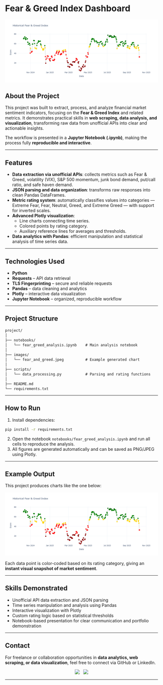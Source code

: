 # Fear & Greed Index Dashboard

![Fear & Greed](img/fear_and_greed.jpeg)

## About the Project

This project was built to extract, process, and analyze financial market sentiment indicators, focusing on the **Fear & Greed Index** and related metrics. It demonstrates practical skills in **web scraping, data analysis, and visualization**, transforming raw data from unofficial APIs into clear and actionable insights.

The workflow is presented in a **Jupyter Notebook (.ipynb)**, making the process fully **reproducible and interactive**.

---

## Features

- **Data extraction via unofficial APIs**: collects metrics such as Fear & Greed, volatility (VIX), S&P 500 momentum, junk bond demand, put/call ratio, and safe haven demand.  
- **JSON parsing and data organization**: transforms raw responses into clean Pandas DataFrames.  
- **Metric rating system**: automatically classifies values into categories — Extreme Fear, Fear, Neutral, Greed, and Extreme Greed — with support for inverted scales.  
- **Advanced Plotly visualization**:  
  - Line charts connecting time series.  
  - Colored points by rating category.  
  - Auxiliary reference lines for averages and thresholds.  
- **Data analytics with Pandas**: efficient manipulation and statistical analysis of time series data.

---

## Technologies Used

- **Python**  
- **Requests** – API data retrieval  
- **TLS Fingerprinting** – secure and reliable requests  
- **Pandas** – data cleaning and analytics  
- **Plotly** – interactive data visualization  
- **Jupyter Notebook** – organized, reproducible workflow

---

## Project Structure

```
project/
│
├── notebooks/
│   └── fear_greed_analysis.ipynb    # Main analysis notebook
│
├── images/
│   └── fear_and_greed.jpeg          # Example generated chart
│
├── scripts/
│   └── data_processing.py           # Parsing and rating functions
│
├── README.md
└── requirements.txt
```

---

## How to Run

1. Install dependencies:

```bash
pip install -r requirements.txt
```

2. Open the notebook `notebooks/fear_greed_analysis.ipynb` and run all cells to reproduce the analysis.  
3. All figures are generated automatically and can be saved as PNG/JPEG using Plotly.

---

## Example Output

This project produces charts like the one below:

![Fear & Greed](img/fear_and_greed.jpeg)

Each data point is color-coded based on its rating category, giving an **instant visual snapshot of market sentiment**.

---

## Skills Demonstrated

- Unofficial API data extraction and JSON parsing  
- Time series manipulation and analysis using Pandas  
- Interactive visualization with Plotly  
- Custom rating logic based on statistical thresholds  
- Notebook-based presentation for clear communication and portfolio demonstration

---

## Contact

For freelance or collaboration opportunities in **data analytics, web scraping, or data visualization**, feel free to connect via GitHub or LinkedIn.


<div align="center">
  <a href="https://www.linkedin.com/in/brunoaugustosouza/"><img src="https://img.shields.io/badge/LinkedIn-0077B5?style=for-the-badge&logo=linkedin&logoColor=white"/></a>
  &nbsp;
  <a href="mailto:bruno.augusto.souza@outlook.com"><img src="https://img.shields.io/badge/Email-D14836?style=for-the-badge&logo=gmail&logoColor=white"/></a>
</div>

---
